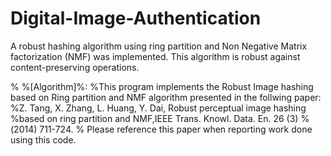 # Digital-Image-Authentication

A robust hashing algorithm using ring partition and Non Negative Matrix
factorization (NMF) was implemented. This algorithm is robust against
content-preserving operations.

% %[Algorithm]%:
%This program implements the Robust Image hashing based on Ring partition and NMF algorithm presented in the follwing paper:
%Z. Tang, X. Zhang, L. Huang, Y. Dai, Robust perceptual image hashing %based on ring partition and NMF,IEEE Trans. Knowl. Data. En. 26 (3) %(2014) 711-724.
% Please reference this paper when reporting work done using this code.
